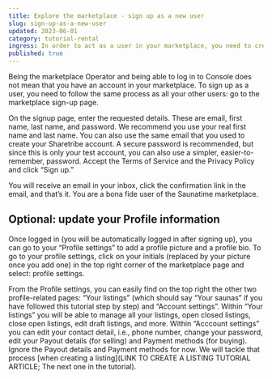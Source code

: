 ```yaml
---
title: Explore the marketplace - sign up as a new user
slug: sign-up-as-a-new-user
updated: 2023-06-01
category: tutorial-rental
ingress: In order to act as a user in your marketplace, you need to create an account in your marketplace.  
published: true
---
```


Being the marketplace Operator and being able to log in to Console does not mean that you have an account in your marketplace. To sign up as a user, you need to follow the same process as all your other users: go to the marketplace sign-up page. 


On the signup page, enter the requested details. These are email, first name, last name, and password. We recommend you use your real first name and last name. You can also use the same email that you used to create your Sharetribe account. A secure password is recommended, but since this is only your test account, you can also use a simpler, easier-to-remember, password.  Accept the Terms of Service and the Privacy Policy and click “Sign up.”

You will receive an email in your inbox, click the confirmation link in the email, and that’s it. You are a bona fide user of the Saunatime marketplace.


## Optional: update your Profile information
Once logged in (you will be automatically logged in after signing up), you can go to your “Profile settings” to add a profile picture and a profile bio. To go to your profile settings, click on your initials (replaced by your picture once you add one) in the top right corner of the marketplace page and select: profile settings. 

From the Profile settings, you can easily find on the top right the other two profile-related pages: “Your listings” (which should say “Your saunas” if you have followed this tutorial step by step) and “Account settings”. Within “Your listings” you will be able to manage all your listings, open closed listings, close open listings, edit draft listings, and more. Within “Acccount settings” you can edit your contact detail, i.e., phone number, change your password, edit your Payout details (for selling) and Payment methods (for buying). Ignore the Payout details and Payment methods for now. We will tackle that process [when creating a listing](LINK TO CREATE A LISTING TUTORIAL ARTICLE; The next one in the tutorial). 

